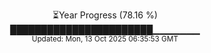 <p align="center">
⏳Year Progress (78.16 %) <br>
███████████████████████▁▁▁▁▁▁▁ <br>
<sub>Updated: Mon, 13 Oct 2025 06:35:53 GMT</sub>
</p>

